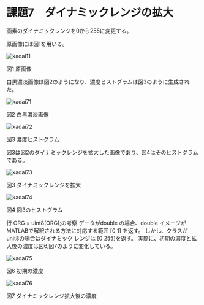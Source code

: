 # 課題7　ダイナミックレンジの拡大
画素のダイナミックレンジを0から255に変更する。

原画像には図1を用いる。

![kadai11](https://user-images.githubusercontent.com/35340807/34903547-2190a0fe-f877-11e7-8a4c-f1ff2ba06166.png)

図1 原画像

白黒濃淡画像は図2のようになり、濃度ヒストグラムは図3のように生成された。

![kadai71](https://user-images.githubusercontent.com/35340807/34904178-c14db1b6-f883-11e7-91d2-cc01ab0bc29f.PNG)

図2 白黒濃淡画像

![kadai72](https://user-images.githubusercontent.com/35340807/34904179-c17523f4-f883-11e7-8f89-dead9db4a9f0.PNG)

図3 濃度ヒストグラム

図3は図2のダイナミックレンジを拡大した画像であり、図4はそのヒストグラムである。

![kadai73](https://user-images.githubusercontent.com/35340807/34904180-c19e2268-f883-11e7-96b7-ad11454bd14c.PNG)

図3 ダイナミックレンジを拡大

![kadai74](https://user-images.githubusercontent.com/35340807/34904182-c1c5e960-f883-11e7-9687-08cbb095a00c.PNG)

図4 図3のヒストグラム

行 ORG = uint8(ORG);の考察
データがdouble の場合、double イメージが MATLABで解釈される方法に対応する範囲 [0 1] を返す。
しかし、クラスがunit8の場合はダイナミック レンジは [0 255]を返す。
実際に、初期の濃度と拡大後の濃度は図6,図7のように変化している。

![kadai75](https://user-images.githubusercontent.com/35340807/34904730-39ee2bfe-f88f-11e7-8fed-0b66717727d1.PNG)

図6 初期の濃度

![kadai76](https://user-images.githubusercontent.com/35340807/34904729-39af4d26-f88f-11e7-8293-ea14a9d2dfb6.PNG)

図7 ダイナミックレンジ拡大後の濃度
